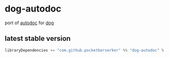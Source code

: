 # dog-autodoc

port of [autodoc](https://github.com/r7kamura/autodoc) for [dog](https://github.com/pocketberserker/dog)

## latest stable version

```scala
libraryDependencies += "com.github.pocketberserker" %% "dog-autodoc" % "0.0.1" % "test"
```

